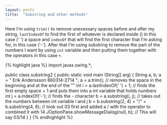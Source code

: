 ```yaml
---
layout: posts
title:  "Substring and other methods"
---
```

Here I'm using `trim()` to remove unecessary spaces before and after my string, `lastIndexOf` to find the first of whatever is declared inside () in this case (' ') a space and `indexOf` that will find the first character that I'm asking for, in this case ('-'). After that I'm using substring to remove the part of the numbers I want by using `int` variable and then putting them together with the operators in this case `+`.

{% highlight java %}
import javax.swing.*;

public class substring2 {
	public static void main (String[] arg) {
		String a, b; 
		a = " Erik Anderssson 860314-2714 ";
		a = a.trim(); // removes the space in the beginning and at the end of the ""
		int i = a.lastIndexOf(' ') + 1; // finds the first empty space + 1 and puts them into a int variable that holds numbers
		int j = a.indexOf('-'); // finds the - character 
		b = a.substring(i, j); // takes out the numbers between int variable i and j
		b = b.substring(2, 4) + "/" + b.substring(4, 6); // took out 03 first and added a / with the operator to combined it with 14
		JOptionPane.showMessageDialog(null, b); // This will say 03/14
	}
}
{% endhighlight %}

